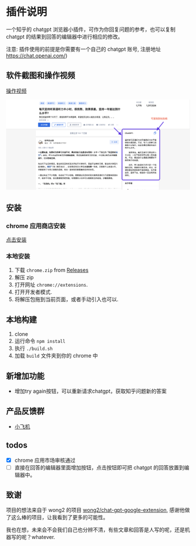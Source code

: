 # 插件说明

一个知乎的 chatgpt 浏览器小插件，可作为你回复问题的参考，也可以复制 chatgpt 的结果到回答的编辑器中进行相应的修改。

注意: 插件使用的前提是你需要有一个自己的 chatgpt 账号, 注册地址 https://chat.openai.com/)

## 软件截图和操作视频

[操作视频](https://www.bilibili.com/video/BV1T84y1r7wy/?share_source=copy_web&vd_source=ae0fecf5ed4742e42e47340480aa174f)

![Screenshot](screenshot.png?raw=true)

## 安装

### chrome 应用商店安装

[点击安装](https://chrome.google.com/webstore/detail/chatgpt-for-zhihu/dgoinfidjelfolhnkaableghhppplbak)

### 本地安装

1. 下载 `chrome.zip` from [Releases](https://github.com/no13bus/chat-gpt-zhihu-extension/releases)
2. 解压 zip
3. 打开网址 `chrome://extensions`.
4. 打开开发者模式.
5. 将解压包拖到当前页面，或者手动引入也可以.

## 本地构建

1. clone
2. 运行命令 `npm install`
3. 执行 `./build.sh`
4. 加载 `build` 文件夹到你的 chrome 中

## 新增加功能
- 增加try again按钮，可以重新请求chatgpt，获取知乎问题新的答案

## 产品反馈群

- [小飞机](https://t.me/chat_gpt_zhihu_extension)

## todos

- [x] chrome 应用市场审核通过
- [ ] 直接在回答的编辑器里面增加按钮，点击按钮即可把 chatgpt 的回答放置到编辑器中。

## 致谢

项目的想法来自于 wong2 的项目 [wong2/chat-gpt-google-extension](https://github.com/wong2/chat-gpt-google-extension), 感谢他做了这么棒的项目，让我看到了更多的可能性。

我也在想，未来会不会我们自己也分辨不清，有些文章和回答是人写的呢，还是机器写的呢？whatever.
